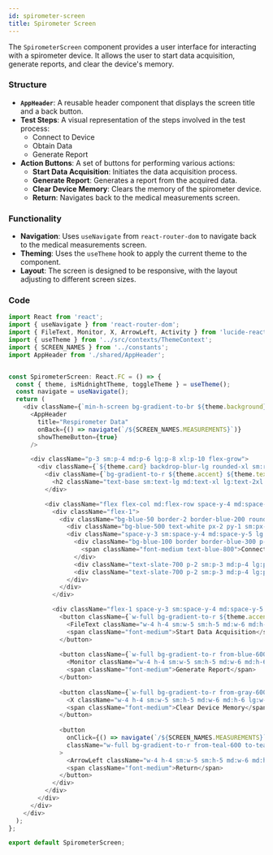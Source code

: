 ```yaml
---
id: spirometer-screen
title: Spirometer Screen
---
```


The `SpirometerScreen` component provides a user interface for interacting with a spirometer device. It allows the user to start data acquisition, generate reports, and clear the device's memory.

### Structure

- **`AppHeader`**: A reusable header component that displays the screen title and a back button.
- **Test Steps**: A visual representation of the steps involved in the test process:
  - Connect to Device
  - Obtain Data
  - Generate Report
- **Action Buttons**: A set of buttons for performing various actions:
  - **Start Data Acquisition**: Initiates the data acquisition process.
  - **Generate Report**: Generates a report from the acquired data.
  - **Clear Device Memory**: Clears the memory of the spirometer device.
  - **Return**: Navigates back to the medical measurements screen.

### Functionality

- **Navigation**: Uses `useNavigate` from `react-router-dom` to navigate back to the medical measurements screen.
- **Theming**: Uses the `useTheme` hook to apply the current theme to the component.
- **Layout**: The screen is designed to be responsive, with the layout adjusting to different screen sizes.

### Code

```typescript
import React from 'react';
import { useNavigate } from 'react-router-dom';
import { FileText, Monitor, X, ArrowLeft, Activity } from 'lucide-react';
import { useTheme } from '../src/contexts/ThemeContext';
import { SCREEN_NAMES } from '../constants';
import AppHeader from './shared/AppHeader';


const SpirometerScreen: React.FC = () => {
  const { theme, isMidnightTheme, toggleTheme } = useTheme();
  const navigate = useNavigate();
  return (
    <div className={`min-h-screen bg-gradient-to-br ${theme.background} flex flex-col`}>
      <AppHeader
        title="Respirometer Data"
        onBack={() => navigate(`/${SCREEN_NAMES.MEASUREMENTS}`)}
        showThemeButton={true}
      />

      <div className="p-3 sm:p-4 md:p-6 lg:p-8 xl:p-10 flex-grow">
        <div className={`${theme.card} backdrop-blur-lg rounded-xl sm:rounded-2xl shadow-xl border border-white/20 p-4 sm:p-6 md:p-8 lg:p-10 xl:p-12`}>
          <div className={`bg-gradient-to-r ${theme.accent} ${theme.textOnAccent} p-3 sm:p-4 md:p-5 lg:p-6 rounded-lg sm:rounded-xl mb-4 sm:mb-6 md:mb-8`}>
            <h2 className="text-base sm:text-lg md:text-xl lg:text-2xl font-semibold">Obtain Test Results from Respirometer</h2>
          </div>

          <div className="flex flex-col md:flex-row space-y-4 md:space-y-0 md:space-x-6 lg:space-x-8">
            <div className="flex-1">
              <div className="bg-blue-50 border-2 border-blue-200 rounded-lg sm:rounded-xl p-4 sm:p-6 md:p-8 lg:p-10 h-full">
                <div className="bg-blue-500 text-white px-2 py-1 sm:px-3 sm:py-1.5 md:px-4 md:py-2 lg:px-5 lg:py-2.5 rounded-md sm:rounded-lg text-xs sm:text-sm md:text-base lg:text-lg mb-3 sm:mb-4 md:mb-5 lg:mb-6 inline-block">T Text</div>
                <div className="space-y-3 sm:space-y-4 md:space-y-5 lg:space-y-6 text-sm sm:text-base md:text-lg lg:text-xl">
                  <div className="bg-blue-100 border border-blue-300 p-2 sm:p-3 md:p-4 lg:p-5 rounded-md sm:rounded-lg">
                    <span className="font-medium text-blue-800">Connect to Device</span>
                  </div>
                  <div className="text-slate-700 p-2 sm:p-3 md:p-4 lg:p-5">Obtain Data</div>
                  <div className="text-slate-700 p-2 sm:p-3 md:p-4 lg:p-5">Generate Report</div>
                </div>
              </div>
            </div>

            <div className="flex-1 space-y-3 sm:space-y-4 md:space-y-5 lg:space-y-6">
              <button className={`w-full bg-gradient-to-r ${theme.accent} ${theme.textOnAccent} p-3 sm:p-4 md:p-5 lg:p-6 rounded-lg sm:rounded-xl hover:opacity-90 transition-all duration-200 flex items-center justify-center space-x-2 sm:space-x-3 text-sm sm:text-base md:text-lg lg:text-xl`}>
                <FileText className="w-4 h-4 sm:w-5 sm:h-5 md:w-6 md:h-6 lg:w-7 lg:h-7" />
                <span className="font-medium">Start Data Acquisition</span>
              </button>
              
              <button className={`w-full bg-gradient-to-r from-blue-600 to-blue-700 text-white p-3 sm:p-4 md:p-5 lg:p-6 rounded-lg sm:rounded-xl hover:from-blue-700 hover:to-blue-800 transition-all duration-200 flex items-center justify-center space-x-2 sm:space-x-3 text-sm sm:text-base md:text-lg lg:text-xl`}>
                <Monitor className="w-4 h-4 sm:w-5 sm:h-5 md:w-6 md:h-6 lg:w-7 lg:h-7" />
                <span className="font-medium">Generate Report</span>
              </button>
              
              <button className={`w-full bg-gradient-to-r from-gray-600 to-gray-700 text-white p-3 sm:p-4 md:p-5 lg:p-6 rounded-lg sm:rounded-xl hover:from-gray-700 hover:to-gray-800 transition-all duration-200 flex items-center justify-center space-x-2 sm:space-x-3 text-sm sm:text-base md:text-lg lg:text-xl`}>
                <X className="w-4 h-4 sm:w-5 sm:h-5 md:w-6 md:h-6 lg:w-7 lg:h-7" />
                <span className="font-medium">Clear Device Memory</span>
              </button>
              
              <button
                onClick={() => navigate(`/${SCREEN_NAMES.MEASUREMENTS}`)}
                className="w-full bg-gradient-to-r from-teal-600 to-teal-700 text-white p-3 sm:p-4 md:p-5 lg:p-6 rounded-lg sm:rounded-xl hover:from-teal-700 hover:to-teal-800 transition-all duration-200 flex items-center justify-center space-x-2 sm:space-x-3 text-sm sm:text-base md:text-lg lg:text-xl"
              >
                <ArrowLeft className="w-4 h-4 sm:w-5 sm:h-5 md:w-6 md:h-6 lg:w-7 lg:h-7" />
                <span className="font-medium">Return</span>
              </button>
            </div>
          </div>
        </div>
      </div>
    </div>
  );
};

export default SpirometerScreen;
